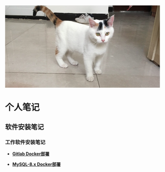 ![个人笔记](./images/notes-cat.png)



# 个人笔记

## 软件安装笔记

### 工作软件安装笔记

- **[Gitlab Docker部署](./InstallationInstructions/gitlab/gitlab-8/gitlab部署.md)**

- **[MySQL-8.x Docker部署](./InstallationInstructions/mysql/mysql-部署.md)**
